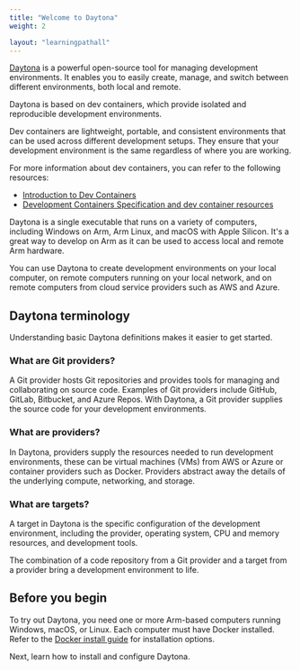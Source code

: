 ```yaml
---
title: "Welcome to Daytona"
weight: 2

layout: "learningpathall"
---
```


[Daytona](https://www.daytona.io/) is a powerful open-source tool for managing development environments. It enables you to easily create, manage, and switch between different environments, both local and remote. 

Daytona is based on dev containers, which provide isolated and reproducible development environments.

Dev containers are lightweight, portable, and consistent environments that can be used across different development setups. They ensure that your development environment is the same regardless of where you are working. 

For more information about dev containers, you can refer to the following resources:
- [Introduction to Dev Containers](https://code.visualstudio.com/docs/remote/containers/)
- [Development Containers Specification and dev container resources](https://github.com/devcontainers/)

Daytona is a single executable that runs on a variety of computers, including Windows on Arm, Arm Linux, and macOS with Apple Silicon. It's a great way to develop on Arm as it can be used to access local and remote Arm hardware. 

You can use Daytona to create development environments on your local computer, on remote computers running on your local network, and on remote computers from cloud service providers such as AWS and Azure. 

## Daytona terminology

Understanding basic Daytona definitions makes it easier to get started.

### What are Git providers?

A Git provider hosts Git repositories and provides tools for managing and collaborating on source code. Examples of Git providers include GitHub, GitLab, Bitbucket, and Azure Repos. With Daytona, a Git provider supplies the source code for your development environments.

### What are providers?

In Daytona, providers supply the resources needed to run development environments, these can be virtual machines (VMs) from AWS or Azure or container providers such as Docker. Providers abstract away the details of the underlying compute, networking, and storage.

### What are targets?

A target in Daytona is the specific configuration of the development environment, including the provider, operating system, CPU and memory resources, and development tools. 

The combination of a code repository from a Git provider and a target from a provider bring a development environment to life. 

## Before you begin

To try out Daytona, you need one or more Arm-based computers running Windows, macOS, or Linux. Each computer must have Docker installed. Refer to the [Docker install guide](/install-guides/docker/) for installation options. 

Next, learn how to install and configure Daytona.